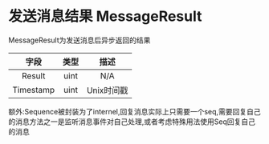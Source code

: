 # 发送消息结果 MessageResult

MessageResult为发送消息后异步返回的结果



|    字段     |  类型  |   描述    |
|:---------:|:----:|:-------:|
|  Result   | uint |   N/A   |
| Timestamp | uint | Unix时间戳 |



额外:Sequence被封装为了internel,回复消息实际上只需要一个seq,需要回复自己的消息方法之一是监听消息事件对自己处理,或者考虑特殊用法使用Seq回复自己的消息
